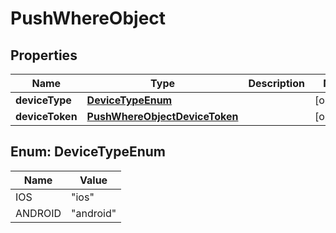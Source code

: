 
# PushWhereObject

## Properties
Name | Type | Description | Notes
------------ | ------------- | ------------- | -------------
**deviceType** | [**DeviceTypeEnum**](#DeviceTypeEnum) |  |  [optional]
**deviceToken** | [**PushWhereObjectDeviceToken**](PushWhereObjectDeviceToken.md) |  |  [optional]


<a name="DeviceTypeEnum"></a>
## Enum: DeviceTypeEnum
Name | Value
---- | -----
IOS | &quot;ios&quot;
ANDROID | &quot;android&quot;



